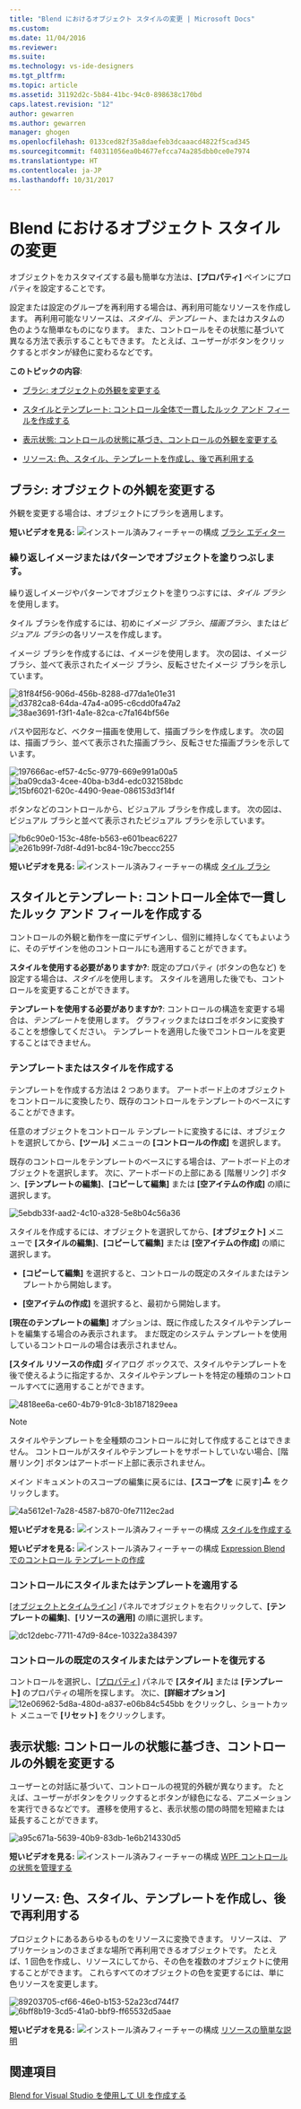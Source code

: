 ```yaml
---
title: "Blend におけるオブジェクト スタイルの変更 | Microsoft Docs"
ms.custom: 
ms.date: 11/04/2016
ms.reviewer: 
ms.suite: 
ms.technology: vs-ide-designers
ms.tgt_pltfrm: 
ms.topic: article
ms.assetid: 31192d2c-5b84-41bc-94c0-898638c170bd
caps.latest.revision: "12"
author: gewarren
ms.author: gewarren
manager: ghogen
ms.openlocfilehash: 0133ced82f35a8daefeb3dcaaacd4822f5cad345
ms.sourcegitcommit: f40311056ea0b4677efcca74a285dbb0ce0e7974
ms.translationtype: HT
ms.contentlocale: ja-JP
ms.lasthandoff: 10/31/2017
---
```

# <a name="modify-the-style-of-objects-in-blend"></a>Blend におけるオブジェクト スタイルの変更
オブジェクトをカスタマイズする最も簡単な方法は、**[プロパティ]** ペインにプロパティを設定することです。  
  
 設定または設定のグループを再利用する場合は、再利用可能なリソースを作成します。 再利用可能なリソースは、*スタイル*、*テンプレート*、またはカスタムの色のような簡単なものになります。 また、コントロールをその状態に基づいて異なる方法で表示することもできます。 たとえば、ユーザーがボタンをクリックするとボタンが緑色に変わるなどです。  
  
 **このトピックの内容**:  
  
-   [ブラシ: オブジェクトの外観を変更する](#Brushes)  
  
-   [スタイルとテンプレート: コントロール全体で一貫したルック アンド フィールを作成する](#Styles)  
  
-   [表示状態: コントロールの状態に基づき、コントロールの外観を変更する](#Visual)  
  
-   [リソース: 色、スタイル、テンプレートを作成し、後で再利用する](#Resources)  
  
##  <a name="Brushes"></a> ブラシ: オブジェクトの外観を変更する  
 外観を変更する場合は、オブジェクトにブラシを適用します。  
  
 **短いビデオを見る:** ![インストール済みフィーチャーの構成](../designers/media/bldadminconsoleinitialconfigicon.PNG "BldAdminConsoleInitialConfigIcon") [ブラシ エディター](http://www.popscreen.com/v/6A4mO/Microsoft-Expression-Blend-The-Brushes-Editor)  
  
### <a name="paint-a-repeating-image-or-pattern-on-an-object"></a>繰り返しイメージまたはパターンでオブジェクトを塗りつぶします。  
 繰り返しイメージやパターンでオブジェクトを塗りつぶすには、*タイル ブラシ*を使用します。  
  
 タイル ブラシを作成するには、初めに*イメージ ブラシ*、*描画ブラシ*、または*ビジュアル ブラシ*の各リソースを作成します。  
  
 イメージ ブラシを作成するには、イメージを使用します。 次の図は、イメージ ブラシ、並べて表示されたイメージ ブラシ、反転させたイメージ ブラシを示しています。  
  
 ![](../designers/media/81f84f56-906d-456b-8288-d77da1e01e31.png "81f84f56-906d-456b-8288-d77da1e01e31")![](../designers/media/d3782ca8-64da-47a4-a095-c6cdd0fa47a2.png "d3782ca8-64da-47a4-a095-c6cdd0fa47a2")![](../designers/media/38ae3691-f3f1-4a1e-82ca-c7fa164bf56e.png "38ae3691-f3f1-4a1e-82ca-c7fa164bf56e")  
  
 パスや図形など、ベクター描画を使用して、描画ブラシを作成します。 次の図は、描画ブラシ、並べて表示された描画ブラシ、反転させた描画ブラシを示しています。  
  
 ![](../designers/media/197666ac-ef57-4c5c-9779-669e991a00a5.png "197666ac-ef57-4c5c-9779-669e991a00a5")![](../designers/media/ba09cda3-4cee-40ba-b3d4-edc032158bdc.png "ba09cda3-4cee-40ba-b3d4-edc032158bdc")![](../designers/media/15bf6021-620c-4490-9eae-086153d3f14f.png "15bf6021-620c-4490-9eae-086153d3f14f")  
  
 ボタンなどのコントロールから、ビジュアル ブラシを作成します。 次の図は、ビジュアル ブラシと並べて表示されたビジュアル ブラシを示しています。  
  
 ![](../designers/media/fb6c90e0-153c-48fe-b563-e601beac6227.png "fb6c90e0-153c-48fe-b563-e601beac6227") ![](../designers/media/e261b99f-7d8f-4d91-bc84-19c7beccc255.png "e261b99f-7d8f-4d91-bc84-19c7beccc255")  
  
 **短いビデオを見る:** ![インストール済みフィーチャーの構成](../designers/media/bldadminconsoleinitialconfigicon.PNG "BldAdminConsoleInitialConfigIcon") [タイル ブラシ](http://www.popscreen.com/v/6A4iM/Microsoft-Expression-Blend-Tile-Brushes)  
  
##  <a name="Styles"></a> スタイルとテンプレート: コントロール全体で一貫したルック アンド フィールを作成する  
 コントロールの外観と動作を一度にデザインし、個別に維持しなくてもよいように、そのデザインを他のコントロールにも適用することができます。  
  
 **スタイルを使用する必要がありますか?**: 既定のプロパティ (ボタンの色など) を設定する場合は、*スタイル*を使用します。 スタイルを適用した後でも、コントロールを変更することができます。  
  
 **テンプレートを使用する必要がありますか?**: コントロールの構造を変更する場合は、*テンプレート*を使用します。 グラフィックまたはロゴをボタンに変換することを想像してください。 テンプレートを適用した後でコントロールを変更することはできません。  
  
### <a name="create-a-template-or-style"></a>テンプレートまたはスタイルを作成する  
 テンプレートを作成する方法は 2 つあります。 アートボード上のオブジェクトをコントロールに変換したり、既存のコントロールをテンプレートのベースにすることができます。  
  
 任意のオブジェクトをコントロール テンプレートに変換するには、オブジェクトを選択してから、**[ツール]** メニューの **[コントロールの作成]** を選択します。  
  
 既存のコントロールをテンプレートのベースにする場合は、アートボード上のオブジェクトを選択します。 次に、アートボードの上部にある [階層リンク] ボタン、**[テンプレートの編集]**、**[コピーして編集]** または **[空アイテムの作成]** の順に選択します。  
  
 ![](../designers/media/5ebdb33f-aad2-4c10-a328-5e8b04c56a36.png "5ebdb33f-aad2-4c10-a328-5e8b04c56a36")  
  
 スタイルを作成するには、オブジェクトを選択してから、**[オブジェクト]** メニューで **[スタイルの編集]**、**[コピーして編集]** または **[空アイテムの作成]** の順に選択します。  
  
-   **[コピーして編集]** を選択すると、コントロールの既定のスタイルまたはテンプレートから開始します。  
  
-   **[空アイテムの作成]** を選択すると、最初から開始します。  
  
 **[現在のテンプレートの編集]** オプションは、既に作成したスタイルやテンプレートを編集する場合のみ表示されます。 まだ既定のシステム テンプレートを使用しているコントロールの場合は表示されません。  
  
 **[スタイル リソースの作成]** ダイアログ ボックスで、スタイルやテンプレートを後で使えるように指定するか、スタイルやテンプレートを特定の種類のコントロールすべてに適用することができます。  
  
 ![](../designers/media/4818ee6a-ce60-4b79-91c8-3b1871829eea.png "4818ee6a-ce60-4b79-91c8-3b1871829eea")  
  
> [!NOTE]
>  スタイルやテンプレートを全種類のコントロールに対して作成することはできません。 コントロールがスタイルやテンプレートをサポートしていない場合、[階層リンク] ボタンはアートボード上部に表示されません。  
>   
>  メイン ドキュメントのスコープの編集に戻るには、**[スコープを**  に戻す]![](../designers/media/55844eb3-ed98-4f20-aa66-a6f5b23eeb2b.png "55844eb3-ed98-4f20-aa66-a6f5b23eeb2b") をクリックします。  
>   
>  ![](../designers/media/4a5612e1-7a28-4587-b870-0fe7112ec2ad.png "4a5612e1-7a28-4587-b870-0fe7112ec2ad")  
  
 **短いビデオを見る:** ![インストール済みフィーチャーの構成](../designers/media/bldadminconsoleinitialconfigicon.PNG "BldAdminConsoleInitialConfigIcon") [スタイルを作成する](http://www.microsoft.com/showcase/details.aspx?uuid=9b8e86e2-8e90-4d61-81af-fa5b5afb3e95)  
  
 **短いビデオを見る:** ![インストール済みフィーチャーの構成](../designers/media/bldadminconsoleinitialconfigicon.PNG "BldAdminConsoleInitialConfigIcon") [Expression Blend でのコントロール テンプレートの作成](http://msdn.microsoft.com/expression/cc263912.aspx)  
  
### <a name="apply-a-style-or-template-to-a-control"></a>コントロールにスタイルまたはテンプレートを適用する  
 [[オブジェクトとタイムライン]](http://msdn.microsoft.com/en-us/135a5a5e-ec6d-4f38-8827-60e284cd5f57) パネルでオブジェクトを右クリックして、**[テンプレートの編集]**、**[リソースの適用]** の順に選択します。  
  
 ![](../designers/media/dc12debc-7711-47d9-84ce-10322a384397.png "dc12debc-7711-47d9-84ce-10322a384397")  
  
### <a name="restore-the-default-style-or-template-of-a-control"></a>コントロールの既定のスタイルまたはテンプレートを復元する  
 コントロールを選択し、[[プロパティ]](http://msdn.microsoft.com/en-us/135a5a5e-ec6d-4f38-8827-60e284cd5f57) パネルで **[スタイル]** または **[テンプレート]** のプロパティの場所を探します。 次に、**[詳細オプション]** ![](../designers/media/12e06962-5d8a-480d-a837-e06b84c545bb.png "12e06962-5d8a-480d-a837-e06b84c545bb") をクリックし、ショートカット メニューで **[リセット]** をクリックします。  
  
##  <a name="Visual"></a> 表示状態: コントロールの状態に基づき、コントロールの外観を変更する  
 ユーザーとの対話に基づいて、コントロールの視覚的外観が異なります。 たとえば、ユーザーがボタンをクリックするとボタンが緑色になる、アニメーションを実行できるなどです。 遷移を使用すると、表示状態の間の時間を短縮または延長することができます。  
  
 ![](../designers/media/a95c671a-5639-40b9-83db-1e6b214330d5.png "a95c671a-5639-40b9-83db-1e6b214330d5")  
  
 **短いビデオを見る:** ![インストール済みフィーチャーの構成](../designers/media/bldadminconsoleinitialconfigicon.PNG "BldAdminConsoleInitialConfigIcon") [WPF コントロールの状態を管理する](https://www.youtube.com/watch?v=m0PlkF5i6uw)  
  
##  <a name="Resources"></a> リソース: 色、スタイル、テンプレートを作成し、後で再利用する  
 プロジェクトにあるあらゆるものをリソースに変換できます。 リソースは、 アプリケーションのさまざまな場所で再利用できるオブジェクトです。 たとえば、1 回色を作成し、リソースにしてから、その色を複数のオブジェクトに使用することができます。 これらすべてのオブジェクトの色を変更するには、単に色リソースを変更します。  
  
 ![](../designers/media/89203705-cf66-46e0-b153-52a23cd744f7.png "89203705-cf66-46e0-b153-52a23cd744f7") ![](../designers/media/6bff8b19-3cd5-41a0-bbf9-ff65532d5aae.png "6bff8b19-3cd5-41a0-bbf9-ff65532d5aae")  
  
 **短いビデオを見る:** ![インストール済みフィーチャーの構成](../designers/media/bldadminconsoleinitialconfigicon.PNG "BldAdminConsoleInitialConfigIcon") [リソースの簡単な説明](http://www.popscreen.com/v/6A4k7/Microsoft-Expression-Blend-Brief-Touch-on-Resources)  
  
## <a name="see-also"></a>関連項目  
 [Blend for Visual Studio を使用して UI を作成する](../designers/creating-a-ui-by-using-blend-for-visual-studio.md)